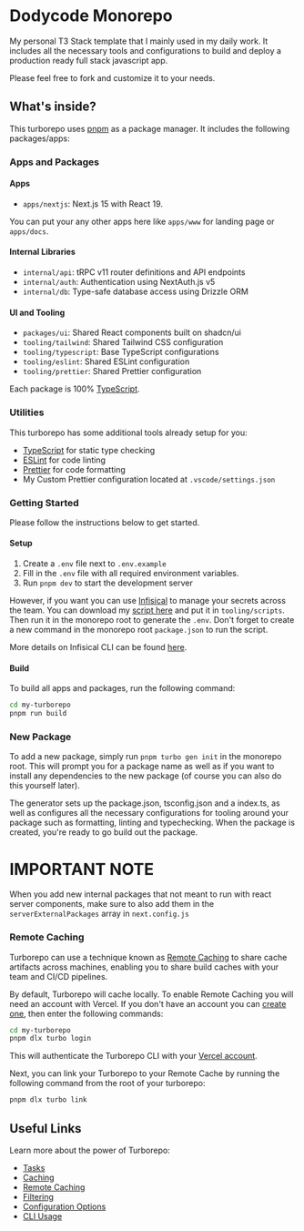 # Dodycode Monorepo

My personal T3 Stack template that I mainly used in my daily work. It includes all the necessary tools and configurations to build and deploy a production ready full stack javascript app.

Please feel free to fork and customize it to your needs.

## What's inside?

This turborepo uses [pnpm](https://pnpm.io) as a package manager. It includes the following packages/apps:

### Apps and Packages

#### Apps

- `apps/nextjs`: Next.js 15 with React 19.

You can put your any other apps here like `apps/www` for landing page or `apps/docs`.

#### Internal Libraries

- `internal/api`: tRPC v11 router definitions and API endpoints
- `internal/auth`: Authentication using NextAuth.js v5
- `internal/db`: Type-safe database access using Drizzle ORM

#### UI and Tooling

- `packages/ui`: Shared React components built on shadcn/ui
- `tooling/tailwind`: Shared Tailwind CSS configuration
- `tooling/typescript`: Base TypeScript configurations
- `tooling/eslint`: Shared ESLint configuration
- `tooling/prettier`: Shared Prettier configuration

Each package is 100% [TypeScript](https://www.typescriptlang.org/).

### Utilities

This turborepo has some additional tools already setup for you:

- [TypeScript](https://www.typescriptlang.org/) for static type checking
- [ESLint](https://eslint.org/) for code linting
- [Prettier](https://prettier.io/) for code formatting
- My Custom Prettier configuration located at `.vscode/settings.json`

### Getting Started

Please follow the instructions below to get started.

#### Setup

1. Create a `.env` file next to `.env.example`
2. Fill in the `.env` file with all required environment variables.
3. Run `pnpm dev` to start the development server

However, if you want you can use [Infisical](https://infisical.com/docs/documentation/getting-started/introduction) to manage your secrets across the team. You can download my [script here](https://gist.github.com/dodycode/ae279f711795d6e9ccf787b84dedc893) and put it in `tooling/scripts`. Then run it in the monorepo root to generate the `.env`. Don't forget to create a new command in the monorepo root `package.json` to run the script.

More details on Infisical CLI can be found [here](https://infisical.com/docs/cli/usage).

#### Build

To build all apps and packages, run the following command:

```bash
cd my-turborepo
pnpm run build
```

### New Package

To add a new package, simply run `pnpm turbo gen init` in the monorepo root. This will prompt you for a package name as well as if you want to install any dependencies to the new package (of course you can also do this yourself later).

The generator sets up the package.json, tsconfig.json and a index.ts, as well as configures all the necessary configurations for tooling around your package such as formatting, linting and typechecking. When the package is created, you're ready to go build out the package.

# IMPORTANT NOTE

When you add new internal packages that not meant to run with react server components, make sure to also add them in the `serverExternalPackages` array in `next.config.js`

### Remote Caching

Turborepo can use a technique known as [Remote Caching](https://turbo.build/repo/docs/core-concepts/remote-caching) to share cache artifacts across machines, enabling you to share build caches with your team and CI/CD pipelines.

By default, Turborepo will cache locally. To enable Remote Caching you will need an account with Vercel. If you don't have an account you can [create one](https://vercel.com/signup), then enter the following commands:

```bash
cd my-turborepo
pnpm dlx turbo login
```

This will authenticate the Turborepo CLI with your [Vercel account](https://vercel.com/docs/concepts/personal-accounts/overview).

Next, you can link your Turborepo to your Remote Cache by running the following command from the root of your turborepo:

```bash
pnpm dlx turbo link
```

## Useful Links

Learn more about the power of Turborepo:

- [Tasks](https://turbo.build/repo/docs/core-concepts/monorepos/running-tasks)
- [Caching](https://turbo.build/repo/docs/core-concepts/caching)
- [Remote Caching](https://turbo.build/repo/docs/core-concepts/remote-caching)
- [Filtering](https://turbo.build/repo/docs/core-concepts/monorepos/filtering)
- [Configuration Options](https://turbo.build/repo/docs/reference/configuration)
- [CLI Usage](https://turbo.build/repo/docs/reference/command-line-reference)
